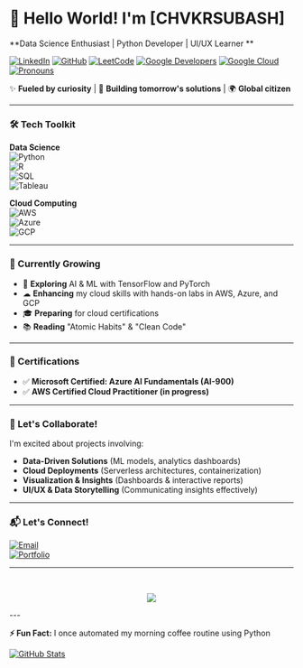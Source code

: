 # 👋 Hello World! I'm [CHVKRSUBASH]

**Data Science Enthusiast | Python Developer | UI/UX Learner **

[![LinkedIn](https://img.shields.io/badge/LinkedIn-Connect-blue?style=flat&logo=linkedin)](https://www.linkedin.com/in/v-k-r-subhash-ch-68533a288/)
[![GitHub](https://img.shields.io/github/followers/yourusername?label=Follow&style=social)](https://github.com/chvkrsubhash)
[![LeetCode](https://img.shields.io/badge/LeetCode-Follow-FFA116?style=flat&logo=leetcode)](https://leetcode.com/u/chvkrsubhash/)
[![Google Developers](https://img.shields.io/badge/g.dev-Follow-4285F4?style=flat&logo=google)](https://g.dev/chvkrsubhash)
[![Google Cloud](https://img.shields.io/badge/Google%20Cloud-Follow-4285F4?style=flat&logo=google-cloud)](https://www.cloudskillsboost.google/public_profiles/32d2cf65-a3f9-430d-bd11-350ac4a41674I)
[![Pronouns](https://img.shields.io/badge/Pronouns-He/Him-FF69B4)](https://pronoun.is/he)

✨ **Fueled by curiosity** | 🎯 **Building tomorrow's solutions** | 🌍 **Global citizen**

---

### 🛠️ Tech Toolkit

**Data Science**  
![Python](https://img.shields.io/badge/Python-Intermediate-3776AB?logo=python)  
![R](https://img.shields.io/badge/R-Intermediate-276DC3?logo=r)  
![SQL](https://img.shields.io/badge/SQL-Intermediate-4479A1)  
![Tableau](https://img.shields.io/badge/Tableau-Visualization-E97627?logo=tableau)  

**Cloud Computing**  
![AWS](https://img.shields.io/badge/AWS-EC2%2C%20S3%2C%20Lambda-FF9900?logo=amazon-aws)  
![Azure](https://img.shields.io/badge/Azure-VM%2C%20Functions-0078D4?logo=microsoft-azure)  
![GCP](https://img.shields.io/badge/GCP-Compute%20Engine%2C%20Cloud%20Storage-4285F4?logo=google-cloud)  

---

### 🌱 Currently Growing

- 🤖 **Exploring** AI & ML with TensorFlow and PyTorch  
- ☁ **Enhancing** my cloud skills with hands-on labs in AWS, Azure, and GCP  
- 🎓 **Preparing** for cloud certifications  
- 📚 **Reading** "Atomic Habits" & "Clean Code"  

---

### 📜 Certifications

- ✅ **Microsoft Certified: Azure AI Fundamentals (AI-900)**  
- ✅ **AWS Certified Cloud Practitioner (in progress)**  

---

### 🤝 Let's Collaborate!

I'm excited about projects involving:
- **Data-Driven Solutions** (ML models, analytics dashboards)  
- **Cloud Deployments** (Serverless architectures, containerization)  
- **Visualization & Insights** (Dashboards & interactive reports)  
- **UI/UX & Data Storytelling** (Communicating insights effectively)  

---

### 📬 Let's Connect!

[![Email](https://img.shields.io/badge/Email-Contact%20Me-D14836?style=flat&logo=gmail)](chvkrsubhash@outlook.con)  
[![Portfolio](https://img.shields.io/badge/Portfolio-See%20My%20Work-FF4088?style=flat)](https://chvkrsubhash.netlify.app/)  

---
<br/>
<p align="center">
  <img src="https://github-profile-trophy.vercel.app/?username=chvkrsubhash&theme=onedark&column=6&rank=SSS,SS,S,AAA,AA,A,B,C" />
</p>
---

**⚡ Fun Fact:** I once automated my morning coffee routine using Python  

[![GitHub Stats](https://github-readme-stats.vercel.app/api?username=chvkrsubhash&show_icons=true&theme=radical)](https://github.com/chvkrsubhash)
